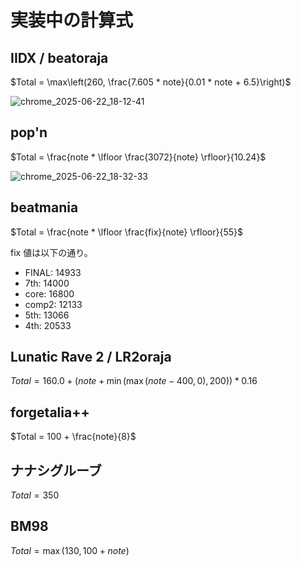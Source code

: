 # 実装中の計算式

## IIDX / beatoraja

$Total = \max\left(260, \frac{7.605 * note}{0.01 * note + 6.5}\right)$

![chrome_2025-06-22_18-12-41](https://github.com/user-attachments/assets/26b997b7-9cf5-48f7-980c-0205b626679a)

## pop'n

$Total = \frac{note * \lfloor \frac{3072}{note} \rfloor}{10.24}$

![chrome_2025-06-22_18-32-33](https://github.com/user-attachments/assets/57b13c94-4b7a-482c-810f-ec1d92042df3)

## beatmania

$Total = \frac{note * \lfloor \frac{fix}{note} \rfloor}{55}$

fix 値は以下の通り。

- FINAL: 14933
- 7th: 14000
- core: 16800
- comp2: 12133
- 5th: 13066
- 4th: 20533

## Lunatic Rave 2 / LR2oraja

$Total = 160.0 + (note + \min(\max(note - 400, 0), 200)) * 0.16$

## forgetalia++

$Total = 100 + \frac{note}{8}$

## ナナシグルーブ

$Total = 350$

## BM98

$Total = \max(130, 100 + note)$
